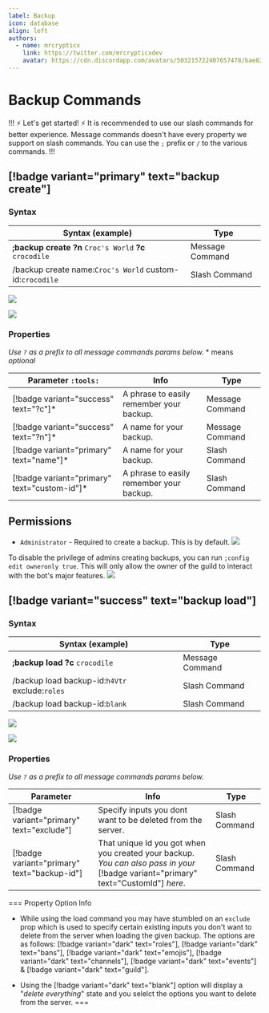 ```yaml
---
label: Backup
icon: database
align: left
authors:
  - name: mrcrypticx
    link: https://twitter.com/mrcrypticxdev
    avatar: https://cdn.discordapp.com/avatars/503215722407657478/bae8263de249352f344bf5421734ab45.webp?size=1024
---
```


# Backup Commands

!!! :zap: Let's get started! :zap:
It is recommended to use our slash commands for better experience. Message commands doesn't have every property we support on slash commands. You can use the `;` prefix or `/` to the various commands.
!!!

## [!badge variant="primary" text="backup create"]

### Syntax

Syntax (example)  | Type
---    | ---
**;backup create ?n** `Croc's World` **?c** `crocodile` | Message Command
/backup create name:`Croc's World` custom-id:`crocodile` | Slash Command

![](https://im-an.explorer.workers.dev/mXnBxlc.png)

![](https://im-an.explorer.workers.dev/NSSW8P9.png)

### Properties
*Use `?` as a prefix to all message commands params below.*
\* means *optional*
<!-- - c - **customId** - A phrase to easily remember your backup.
- n - **Backup Name** - An optional name for your backup. -->

Parameter `:tools:`  | Info | Type
---    | --- | ---
[!badge variant="success" text="?c"]* |  A phrase to easily remember your backup. | Message Command
[!badge variant="success" text="?n"]*  | A name for your backup. | Message Command
[!badge variant="primary" text="name"]*  | A name for your backup. | Slash Command
[!badge variant="primary" text="custom-id"]* | A phrase to easily remember your backup. | Slash Command


## Permissions
- `Administrator` - Required to create a backup. This is by default.  ![](https://im-an.explorer.workers.dev/FQl06rX.png)


To disable the privilege of admins creating backups, you can run `;config edit owneronly true`. This will only allow the owner of the guild to interact with the bot's major features. ![](https://im-an.explorer.workers.dev/Nq5YO5n.png)

## [!badge variant="success" text="backup load"]
### Syntax

Syntax (example)  | Type
---    | ---
**;backup load ?c** `crocodile` | Message Command
/backup load backup-id:`h4Vtr` exclude:`roles`| Slash Command
/backup load backup-id:`blank` | Slash Command

![](https://im-an.explorer.workers.dev/AMGvWwi.png)

![](https://im-an.explorer.workers.dev/oYvEqAT.png)


### Properties
*Use `?` as a prefix to all message commands params below.*
<!-- [!badge variant="success" text="?c"] | That phrase that you set when you created the backup. | Message Command -->
Parameter   | Info | Type
---    | --- | ---
[!badge variant="primary" text="exclude"]  | Specify inputs you dont want to be deleted from the server. | Slash Command
[!badge variant="primary" text="backup-id"] | That unique Id you got when you created your backup. *You can also pass in your* [!badge variant="primary" text="CustomId"] *here*. | Slash Command


=== Property Option Info
- While using the load command you may have stumbled on an `exclude` prop which is used to specify certain existing inputs you don't want to delete from the server when loading the given backup. The options are as follows: [!badge variant="dark" text="roles"], [!badge variant="dark" text="bans"], [!badge variant="dark" text="emojis"], [!badge variant="dark" text="channels"], [!badge variant="dark" text="events"] & [!badge variant="dark" text="guild"].

- Using the [!badge variant="dark" text="blank"] option will display a "*delete everything*" state and you selelct the options you want to delete from the server.
===


